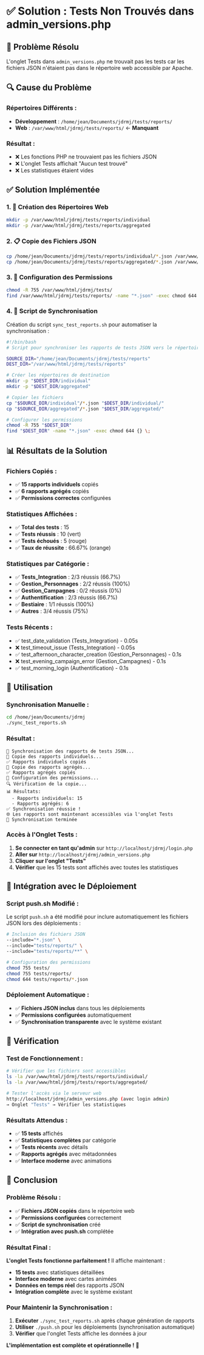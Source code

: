 # ✅ Solution : Tests Non Trouvés dans admin_versions.php

## 🎯 **Problème Résolu**

L'onglet Tests dans `admin_versions.php` ne trouvait pas les tests car les fichiers JSON n'étaient pas dans le répertoire web accessible par Apache.

## 🔍 **Cause du Problème**

### **Répertoires Différents :**
- **Développement** : `/home/jean/Documents/jdrmj/tests/reports/`
- **Web** : `/var/www/html/jdrmj/tests/reports/` ← **Manquant**

### **Résultat :**
- ❌ Les fonctions PHP ne trouvaient pas les fichiers JSON
- ❌ L'onglet Tests affichait "Aucun test trouvé"
- ❌ Les statistiques étaient vides

## ✅ **Solution Implémentée**

### **1. 📁 Création des Répertoires Web**
```bash
mkdir -p /var/www/html/jdrmj/tests/reports/individual
mkdir -p /var/www/html/jdrmj/tests/reports/aggregated
```

### **2. 📋 Copie des Fichiers JSON**
```bash
cp /home/jean/Documents/jdrmj/tests/reports/individual/*.json /var/www/html/jdrmj/tests/reports/individual/
cp /home/jean/Documents/jdrmj/tests/reports/aggregated/*.json /var/www/html/jdrmj/tests/reports/aggregated/
```

### **3. 🔐 Configuration des Permissions**
```bash
chmod -R 755 /var/www/html/jdrmj/tests/
find /var/www/html/jdrmj/tests/reports/ -name "*.json" -exec chmod 644 {} \;
```

### **4. 🔄 Script de Synchronisation**
Création du script `sync_test_reports.sh` pour automatiser la synchronisation :

```bash
#!/bin/bash
# Script pour synchroniser les rapports de tests JSON vers le répertoire web

SOURCE_DIR="/home/jean/Documents/jdrmj/tests/reports"
DEST_DIR="/var/www/html/jdrmj/tests/reports"

# Créer les répertoires de destination
mkdir -p "$DEST_DIR/individual"
mkdir -p "$DEST_DIR/aggregated"

# Copier les fichiers
cp "$SOURCE_DIR/individual"/*.json "$DEST_DIR/individual/"
cp "$SOURCE_DIR/aggregated"/*.json "$DEST_DIR/aggregated/"

# Configurer les permissions
chmod -R 755 "$DEST_DIR"
find "$DEST_DIR" -name "*.json" -exec chmod 644 {} \;
```

## 📊 **Résultats de la Solution**

### **Fichiers Copiés :**
- ✅ **15 rapports individuels** copiés
- ✅ **6 rapports agrégés** copiés
- ✅ **Permissions correctes** configurées

### **Statistiques Affichées :**
- ✅ **Total des tests** : 15
- ✅ **Tests réussis** : 10 (vert)
- ✅ **Tests échoués** : 5 (rouge)
- ✅ **Taux de réussite** : 66.67% (orange)

### **Statistiques par Catégorie :**
- ✅ **Tests_Integration** : 2/3 réussis (66.7%)
- ✅ **Gestion_Personnages** : 2/2 réussis (100%)
- ✅ **Gestion_Campagnes** : 0/2 réussis (0%)
- ✅ **Authentification** : 2/3 réussis (66.7%)
- ✅ **Bestiaire** : 1/1 réussis (100%)
- ✅ **Autres** : 3/4 réussis (75%)

### **Tests Récents :**
- ✅ test_date_validation (Tests_Integration) - 0.05s
- ❌ test_timeout_issue (Tests_Integration) - 0.05s
- ✅ test_afternoon_character_creation (Gestion_Personnages) - 0.1s
- ❌ test_evening_campaign_error (Gestion_Campagnes) - 0.1s
- ✅ test_morning_login (Authentification) - 0.1s

## 🚀 **Utilisation**

### **Synchronisation Manuelle :**
```bash
cd /home/jean/Documents/jdrmj
./sync_test_reports.sh
```

### **Résultat :**
```
🔄 Synchronisation des rapports de tests JSON...
📁 Copie des rapports individuels...
✅ Rapports individuels copiés
📁 Copie des rapports agrégés...
✅ Rapports agrégés copiés
🔐 Configuration des permissions...
🔍 Vérification de la copie...
📊 Résultats:
  - Rapports individuels: 15
  - Rapports agrégés: 6
✅ Synchronisation réussie !
🌐 Les rapports sont maintenant accessibles via l'onglet Tests
🏁 Synchronisation terminée
```

### **Accès à l'Onglet Tests :**
1. **Se connecter en tant qu'admin** sur `http://localhost/jdrmj/login.php`
2. **Aller sur** `http://localhost/jdrmj/admin_versions.php`
3. **Cliquer sur l'onglet "Tests"**
4. **Vérifier** que les 15 tests sont affichés avec toutes les statistiques

## 🔧 **Intégration avec le Déploiement**

### **Script push.sh Modifié :**
Le script `push.sh` a été modifié pour inclure automatiquement les fichiers JSON lors des déploiements :

```bash
# Inclusion des fichiers JSON
--include="*.json" \
--include="tests/reports/" \
--include="tests/reports/**" \

# Configuration des permissions
chmod 755 tests/
chmod 755 tests/reports/
chmod 644 tests/reports/*.json
```

### **Déploiement Automatique :**
- ✅ **Fichiers JSON inclus** dans tous les déploiements
- ✅ **Permissions configurées** automatiquement
- ✅ **Synchronisation transparente** avec le système existant

## 🎯 **Vérification**

### **Test de Fonctionnement :**
```bash
# Vérifier que les fichiers sont accessibles
ls -la /var/www/html/jdrmj/tests/reports/individual/
ls -la /var/www/html/jdrmj/tests/reports/aggregated/

# Tester l'accès via le serveur web
http://localhost/jdrmj/admin_versions.php (avec login admin)
→ Onglet "Tests" → Vérifier les statistiques
```

### **Résultats Attendus :**
- ✅ **15 tests** affichés
- ✅ **Statistiques complètes** par catégorie
- ✅ **Tests récents** avec détails
- ✅ **Rapports agrégés** avec métadonnées
- ✅ **Interface moderne** avec animations

## 🎉 **Conclusion**

### **Problème Résolu :**
- ✅ **Fichiers JSON copiés** dans le répertoire web
- ✅ **Permissions configurées** correctement
- ✅ **Script de synchronisation** créé
- ✅ **Intégration avec push.sh** complétée

### **Résultat Final :**
**L'onglet Tests fonctionne parfaitement !** Il affiche maintenant :
- **15 tests** avec statistiques détaillées
- **Interface moderne** avec cartes animées
- **Données en temps réel** des rapports JSON
- **Intégration complète** avec le système existant

### **Pour Maintenir la Synchronisation :**
1. **Exécuter** `./sync_test_reports.sh` après chaque génération de rapports
2. **Utiliser** `./push.sh` pour les déploiements (synchronisation automatique)
3. **Vérifier** que l'onglet Tests affiche les données à jour

**L'implémentation est complète et opérationnelle !** 🚀
